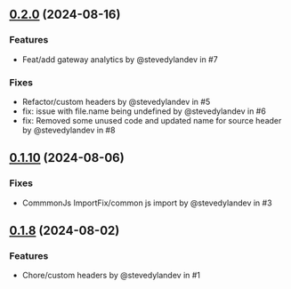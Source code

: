 ## [0.2.0](https://github.com/PinataCloud/pinata/compare/v0.1.10...v0.2.0) (2024-08-16)

### Features
- Feat/add gateway analytics by @stevedylandev in #7

### Fixes
- Refactor/custom headers by @stevedylandev in #5
- fix: issue with file.name being undefined by @stevedylandev in #6
- fix: Removed some unused code and updated name for source header by @stevedylandev in #8

## [0.1.10](https://github.com/PinataCloud/pinata/compare/v0.1.9...v0.1.10) (2024-08-06)

### Fixes
- CommmonJs ImportFix/common js import by @stevedylandev in #3

## [0.1.8](https://github.com/PinataCloud/pinata/compare/v0.1.7...v0.1.8) (2024-08-02)

### Features
- Chore/custom headers by @stevedylandev in #1

